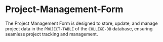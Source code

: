 # Project-Management-Form
The Project Management Form is designed to store, update, and manage project data in the `PROJECT-TABLE` of the `COLLEGE-DB` database, ensuring seamless project tracking and management.
